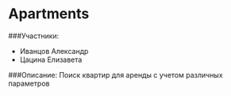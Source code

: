 Apartments
==========
###Участники:
- Иванцов Александр
- Цацина Елизавета

###Описание:
Поиск квартир для аренды с учетом различных параметров
